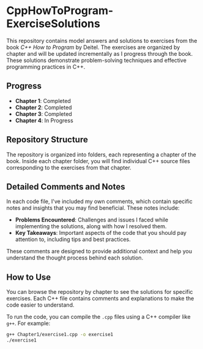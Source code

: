 # CppHowToProgram-ExerciseSolutions
This repository contains model answers and solutions to exercises from the book *C++ How to Program* by Deitel. The exercises are organized by chapter and will be updated incrementally as I progress through the book. These solutions demonstrate problem-solving techniques and effective programming practices in C++.


## Progress

- **Chapter 1**: Completed
- **Chapter 2**: Completed
- **Chapter 3**: Completed
- **Chapter 4**: In Progress

## Repository Structure

The repository is organized into folders, each representing a chapter of the book. Inside each chapter folder, you will find individual C++ source files corresponding to the exercises from that chapter.

## Detailed Comments and Notes

In each code file, I've included my own comments, which contain specific notes and insights that you may find beneficial. These notes include:
- **Problems Encountered**: Challenges and issues I faced while implementing the solutions, along with how I resolved them.
- **Key Takeaways**: Important aspects of the code that you should pay attention to, including tips and best practices.

These comments are designed to provide additional context and help you understand the thought process behind each solution.

## How to Use

You can browse the repository by chapter to see the solutions for specific exercises. Each C++ file contains comments and explanations to make the code easier to understand.

To run the code, you can compile the `.cpp` files using a C++ compiler like `g++`. For example:

```bash
g++ Chapter1/exercise1.cpp -o exercise1
./exercise1
